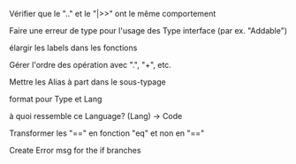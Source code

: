 Vérifier que le ".." et le "|>>" ont le même comportement

Faire une erreur de type pour l'usage des Type interface (par ex. "Addable")

élargir les labels dans les fonctions

Gérer l'ordre des opération avec ".", "+", etc.

Mettre les Alias à part dans le sous-typage

format pour Type et Lang

à quoi ressemble ce Language? (Lang) -> Code

Transformer les "==" en fonction "eq" et non en "=="

Create Error msg for the if branches
